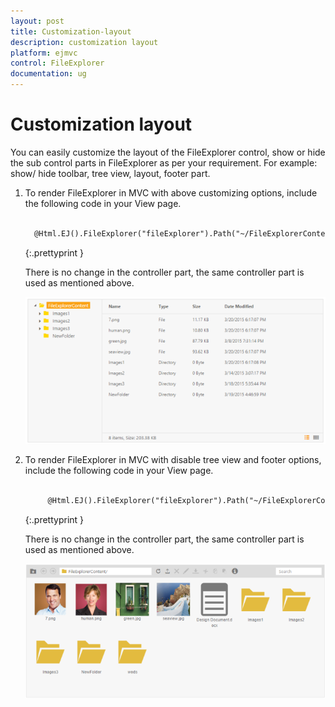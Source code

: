 ```yaml
---
layout: post
title: Customization-layout
description: customization layout 
platform: ejmvc
control: FileExplorer
documentation: ug
---
```


# Customization layout 

You can easily customize the layout of the FileExplorer control, show or hide the sub control parts in FileExplorer as per your requirement. For example: show/ hide toolbar, tree view, layout, footer part.

1. To render FileExplorer in MVC with above customizing options, include the following code in your View page.


   ~~~ html
	
	 @Html.EJ().FileExplorer("fileExplorer").Path("~/FileExplorerContent/").AjaxAction(@Url.Content("FileActionDefault")).ShowToolbar(false)

   ~~~
   {:.prettyprint }

    There is no change in the controller part, the same controller part is used as mentioned above.

    
	![](Customization-layout_images/Customization-layout_img1.png)



2. To render FileExplorer in MVC with disable tree view and footer options, include the following code in your View page.


   ~~~ html
	
		@Html.EJ().FileExplorer("fileExplorer").Path("~/FileExplorerContent/").AjaxAction(@Url.Content("FileActionDefault")).ShowTreeview(false).ShowFooter(false).Layout(LayoutType.Tile)

   ~~~
	{:.prettyprint }

    There is no change in the controller part, the same controller part is used as mentioned above.

    ![](Customization-layout_images/Customization-layout_img2.png)



